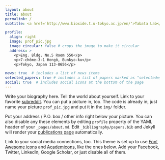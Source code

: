 ```yaml
---
layout: about
title: about
permalink: /
subtitle: <a href='http://www.bioxide.t.u-tokyo.ac.jp/en/'>Tabata Lab</a>. University of Tokyo

profile:
  align: right
  image: prof_pic.jpg
  image_circular: false # crops the image to make it circular
  address: >
    <p>Eng. Bldg. No.5 Room 550</p>
    <p>7-chōme-3-1 Hongō, Bunkyo-ku</p>
    <p>Tokyo, Japan 113-8656</p>

news: true  # includes a list of news items
selected_papers: true # includes a list of papers marked as "selected={true}"
social: true  # includes social icons at the bottom of the page
---
```


Write your biography here. Tell the world about yourself. Link to your favorite [subreddit](http://reddit.com). You can put a picture in, too. The code is already in, just name your picture `prof_pic.jpg` and put it in the `img/` folder.

Put your address / P.O. box / other info right below your picture. You can also disable any these elements by editing `profile` property of the YAML header of your `_pages/about.md`. Edit `_bibliography/papers.bib` and Jekyll will render your [publications page](/al-folio/publications/) automatically.

Link to your social media connections, too. This theme is set up to use [Font Awesome icons](http://fortawesome.github.io/Font-Awesome/) and [Academicons](https://jpswalsh.github.io/academicons/), like the ones below. Add your Facebook, Twitter, LinkedIn, Google Scholar, or just disable all of them.
